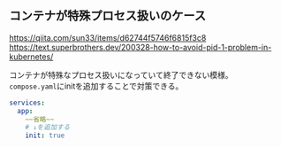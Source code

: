 ## コンテナが特殊プロセス扱いのケース
https://qiita.com/sun33/items/d62744f5746f6815f3c8  
https://text.superbrothers.dev/200328-how-to-avoid-pid-1-problem-in-kubernetes/

コンテナが特殊なプロセス扱いになっていて終了できない模様。  
`compose.yaml`にinitを追加することで対策できる。
```yaml
services:
  app:
	~~省略~~
	# ↓を追加する
    init: true
```